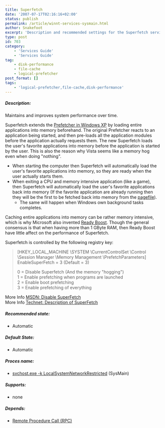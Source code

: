 ```yaml
---
title: Superfetch
date: '2007-07-17T02:16:16+02:00'
status: publish
permalink: /article/winnt-services-sysmain.html
author: Snakefoot
excerpt: 'Description and recommended settings for the Superfetch service.'
type: post
id: 703
category:
    - 'Services Guide'
    - 'Services Guide'
tag:
    - disk-performance
    - file-cache
    - logical-prefetcher
post_format: []
tags:
    - 'logical-prefetcher,file-cache,disk-performance'
---
```

##### Description:

 Maintains and improves system performance over time.  
  
 Superfetch extends the [Prefetcher in Windows XP](/article/winnt-logical-prefetcher.html) by loading entire applications into memory beforehand. The original Prefetcher reacts to an application being started, and then pre-loads all the application modules before the application actually requests them. The new Superfetch loads the user's favorite applications into memory before the application is started by the user. This is also the reason why Vista seems like a memory hog even when doing "nothing".
- When starting the computer then Superfetch will automatically load the user's favorite applications into memory, so they are ready when the user actually starts them.
- When exiting a CPU and memory intensive application (like a game), then Superfetch will automatically load the user's favorite applications back into memory (If the favorite application are already running then they will be the first to be fetched back into memory from the [pagefile](/article/windows-page-file.html)). 
  - The same will happen when Windows own background tasks completes.
 
 Caching entire applications into memory can be rather memory intensive, which is why Microsoft also invented [Ready Boost](/article/winnt-services-emdmgmt.html). Though the general consensus is that when having more than 1 GByte RAM, then Ready Boost have little affect on the performance of Superfetch.  
  
 Superfetch is controlled by the following registry key:
> \[HKEY\_LOCAL\_MACHINE \\SYSTEM \\CurrentControlSet \\Control \\Session Manager \\Memory Management \\PrefetchParameters\]  
>  EnableSuperFetch = 3 (Default = 3)  
>   
>  0 = Disable Superfetch (And the memory "hogging")  
>  1 = Enable prefetching when programs are launched  
>  2 = Enable boot prefetching  
>  3 = Enable prefetching of everything

 More Info [MSDN: Disable SuperFetch](http://msdn.microsoft.com/en-us/library/ff794658.aspx "Disable SuperFetch")  
 More Info [Technet: Description of SuperFetch](http://technet.microsoft.com/en-us/magazine/2007.03.vistakernel.aspx "Inside the Windows Vista Kernel: Part 2 (Mark Russinovich)")  
##### Recommended state:

- Automatic

##### Default State:

- Automatic

##### Proces name:

- [svchost.exe -k LocalSystemNetworkRestricted](/article/winnt-services-wrapper.html) (SysMain)

##### Supports:

- none

##### Depends:

- [Remote Procedure Call (RPC)](/article/winnt-services-rpcss.html)